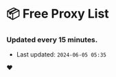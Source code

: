 # :package: Free Proxy List
### Updated every 15 minutes.

- Last updated: `2024-06-05 05:35`

:heart:

